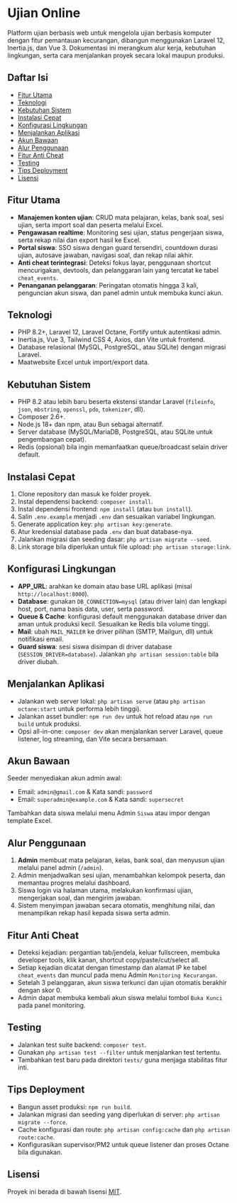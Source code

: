 # Ujian Online

Platform ujian berbasis web untuk mengelola ujian berbasis komputer dengan fitur pemantauan kecurangan, dibangun menggunakan Laravel 12, Inertia.js, dan Vue 3. Dokumentasi ini merangkum alur kerja, kebutuhan lingkungan, serta cara menjalankan proyek secara lokal maupun produksi.

## Daftar Isi
- [Fitur Utama](#fitur-utama)
- [Teknologi](#teknologi)
- [Kebutuhan Sistem](#kebutuhan-sistem)
- [Instalasi Cepat](#instalasi-cepat)
- [Konfigurasi Lingkungan](#konfigurasi-lingkungan)
- [Menjalankan Aplikasi](#menjalankan-aplikasi)
- [Akun Bawaan](#akun-bawaan)
- [Alur Penggunaan](#alur-penggunaan)
- [Fitur Anti Cheat](#fitur-anti-cheat)
- [Testing](#testing)
- [Tips Deployment](#tips-deployment)
- [Lisensi](#lisensi)

## Fitur Utama
- **Manajemen konten ujian**: CRUD mata pelajaran, kelas, bank soal, sesi ujian, serta import soal dan peserta melalui Excel.
- **Pengawasan realtime**: Monitoring sesi ujian, status pengerjaan siswa, serta rekap nilai dan export hasil ke Excel.
- **Portal siswa**: SSO siswa dengan guard tersendiri, countdown durasi ujian, autosave jawaban, navigasi soal, dan rekap nilai akhir.
- **Anti cheat terintegrasi**: Deteksi fokus layar, penggunaan shortcut mencurigakan, devtools, dan pelanggaran lain yang tercatat ke tabel `cheat_events`.
- **Penanganan pelanggaran**: Peringatan otomatis hingga 3 kali, penguncian akun siswa, dan panel admin untuk membuka kunci akun.

## Teknologi
- PHP 8.2+, Laravel 12, Laravel Octane, Fortify untuk autentikasi admin.
- Inertia.js, Vue 3, Tailwind CSS 4, Axios, dan Vite untuk frontend.
- Database relasional (MySQL, PostgreSQL, atau SQLite) dengan migrasi Laravel.
- Maatwebsite Excel untuk import/export data.

## Kebutuhan Sistem
- PHP 8.2 atau lebih baru beserta ekstensi standar Laravel (`fileinfo`, `json`, `mbstring`, `openssl`, `pdo`, `tokenizer`, dll).
- Composer 2.6+.
- Node.js 18+ dan npm, atau Bun sebagai alternatif.
- Server database (MySQL/MariaDB, PostgreSQL, atau SQLite untuk pengembangan cepat).
- Redis (opsional) bila ingin memanfaatkan queue/broadcast selain driver default.

## Instalasi Cepat
1. Clone repository dan masuk ke folder proyek.
2. Instal dependensi backend: `composer install`.
3. Instal dependensi frontend: `npm install` (atau `bun install`).
4. Salin `.env.example` menjadi `.env` dan sesuaikan variabel lingkungan.
5. Generate application key: `php artisan key:generate`.
6. Atur kredensial database pada `.env` dan buat database-nya.
7. Jalankan migrasi dan seeding dasar: `php artisan migrate --seed`.
8. Link storage bila diperlukan untuk file upload: `php artisan storage:link`.

## Konfigurasi Lingkungan
- **APP_URL**: arahkan ke domain atau base URL aplikasi (misal `http://localhost:8000`).
- **Database**: gunakan `DB_CONNECTION=mysql` (atau driver lain) dan lengkapi host, port, nama basis data, user, serta password.
- **Queue & Cache**: konfigurasi default menggunakan database driver dan aman untuk produksi kecil. Sesuaikan ke Redis bila volume tinggi.
- **Mail**: ubah `MAIL_MAILER` ke driver pilihan (SMTP, Mailgun, dll) untuk notifikasi email.
- **Guard siswa**: sesi siswa disimpan di driver database (`SESSION_DRIVER=database`). Jalankan `php artisan session:table` bila driver diubah.

## Menjalankan Aplikasi
- Jalankan web server lokal: `php artisan serve` (atau `php artisan octane:start` untuk performa lebih tinggi).
- Jalankan asset bundler: `npm run dev` untuk hot reload atau `npm run build` untuk produksi.
- Opsi all-in-one: `composer dev` akan menjalankan server Laravel, queue listener, log streaming, dan Vite secara bersamaan.

## Akun Bawaan
Seeder menyediakan akun admin awal:
- Email: `admin@gmail.com` & Kata sandi: `password`
- Email: `superadmin@example.com` & Kata sandi: `supersecret`

Tambahkan data siswa melalui menu Admin `Siswa` atau impor dengan template Excel.

## Alur Penggunaan
1. **Admin** membuat mata pelajaran, kelas, bank soal, dan menyusun ujian melalui panel admin (`/admin`).
2. Admin menjadwalkan sesi ujian, menambahkan kelompok peserta, dan memantau progres melalui dashboard.
3. Siswa login via halaman utama, melakukan konfirmasi ujian, mengerjakan soal, dan mengirim jawaban.
4. Sistem menyimpan jawaban secara otomatis, menghitung nilai, dan menampilkan rekap hasil kepada siswa serta admin.

## Fitur Anti Cheat
- Deteksi kejadian: pergantian tab/jendela, keluar fullscreen, membuka developer tools, klik kanan, shortcut copy/paste/cut/select all.
- Setiap kejadian dicatat dengan timestamp dan alamat IP ke tabel `cheat_events` dan muncul pada menu Admin `Monitoring Kecurangan`.
- Setelah 3 pelanggaran, akun siswa terkunci dan ujian otomatis berakhir dengan skor 0.
- Admin dapat membuka kembali akun siswa melalui tombol `Buka Kunci` pada panel monitoring.

## Testing
- Jalankan test suite backend: `composer test`.
- Gunakan `php artisan test --filter` untuk menjalankan test tertentu.
- Tambahkan test baru pada direktori `tests/` guna menjaga stabilitas fitur inti.

## Tips Deployment
- Bangun asset produksi: `npm run build`.
- Jalankan migrasi dan seeding yang diperlukan di server: `php artisan migrate --force`.
- Cache konfigurasi dan route: `php artisan config:cache` dan `php artisan route:cache`.
- Konfigurasikan supervisor/PM2 untuk queue listener dan proses Octane bila digunakan.

## Lisensi
Proyek ini berada di bawah lisensi [MIT](https://opensource.org/licenses/MIT).
